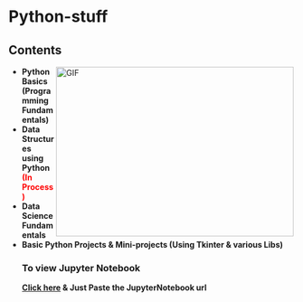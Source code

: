 # Python-stuff
<h2> Contents </h2>
  <img align="right" alt="GIF" src="https://github.com/abhisheknaiidu/abhisheknaiidu/blob/master/code.gif?raw=true" width="420" height="300" />
<ul>
    <li> <b> Python Basics (Programming Fundamentals) </b></li>
    <li> <b> Data Structures using Python <span style="color:red;">(In Process) </span></b></li>
    <li> <b> Data Science Fundamentals </b></li>
    <li><b> Basic Python Projects & Mini-projects (Using Tkinter & various Libs) </b></li>
 
 <h3> To view Jupyter Notebook </h3>
   <b> <a href="https://nbviewer.jupyter.org/">Click here</a> & Just Paste the JupyterNotebook url </b>
   

